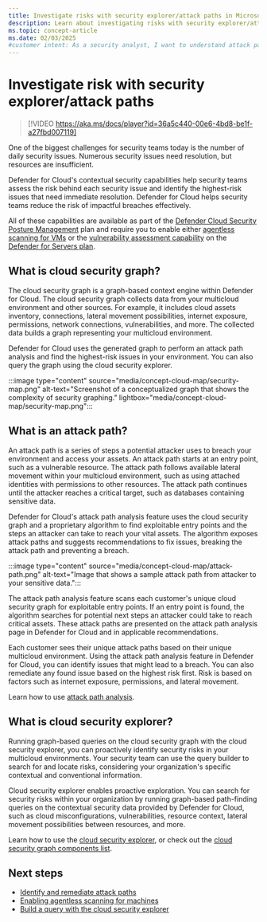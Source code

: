 ```yaml
---
title: Investigate risks with security explorer/attack paths in Microsoft Defender for Cloud
description: Learn about investigating risks with security explorer/attack paths in Microsoft Defender for Cloud.
ms.topic: concept-article
ms.date: 02/03/2025
#customer intent: As a security analyst, I want to understand attack paths so that I can mitigate risks effectively.
---
```


# Investigate risk with security explorer/attack paths

> [!VIDEO https://aka.ms/docs/player?id=36a5c440-00e6-4bd8-be1f-a27fbd007119]

One of the biggest challenges for security teams today is the number of daily security issues. Numerous security issues need resolution, but resources are insufficient.

Defender for Cloud's contextual security capabilities help security teams assess the risk behind each security issue and identify the highest-risk issues that need immediate resolution. Defender for Cloud helps security teams reduce the risk of impactful breaches effectively.

All of these capabilities are available as part of the [Defender Cloud Security Posture Management](concept-cloud-security-posture-management.md) plan and require you to enable either [agentless scanning for VMs](concept-agentless-data-collection.md) or the [vulnerability assessment capability](deploy-vulnerability-assessment-vm.md) on the [Defender for Servers plan](apply-security-baseline.md).

## What is cloud security graph?

The cloud security graph is a graph-based context engine within Defender for Cloud. The cloud security graph collects data from your multicloud environment and other sources. For example, it includes cloud assets inventory, connections, lateral movement possibilities, internet exposure, permissions, network connections, vulnerabilities, and more. The collected data builds a graph representing your multicloud environment.

Defender for Cloud uses the generated graph to perform an attack path analysis and find the highest-risk issues in your environment. You can also query the graph using the cloud security explorer.


:::image type="content" source="media/concept-cloud-map/security-map.png" alt-text="Screenshot of a conceptualized graph that shows the complexity of security graphing." lightbox="media/concept-cloud-map/security-map.png":::

## What is an attack path?

An attack path is a series of steps a potential attacker uses to breach your environment and access your assets. An attack path starts at an entry point, such as a vulnerable resource. The attack path follows available lateral movement within your multicloud environment, such as using attached identities with permissions to other resources. The attack path continues until the attacker reaches a critical target, such as databases containing sensitive data.

Defender for Cloud's attack path analysis feature uses the cloud security graph and a proprietary algorithm to find exploitable entry points and the steps an attacker can take to reach your vital assets. The algorithm exposes attack paths and suggests recommendations to fix issues, breaking the attack path and preventing a breach.

:::image type="content" source="media/concept-cloud-map/attack-path.png" alt-text="Image that shows a sample attack path from attacker to your sensitive data.":::

The attack path analysis feature scans each customer's unique cloud security graph for exploitable entry points. If an entry point is found, the algorithm searches for potential next steps an attacker could take to reach critical assets. These attack paths are presented on the attack path analysis page in Defender for Cloud and in applicable recommendations.

Each customer sees their unique attack paths based on their unique multicloud environment. Using the attack path analysis feature in Defender for Cloud, you can identify issues that might lead to a breach. You can also remediate any found issue based on the highest risk first. Risk is based on factors such as internet exposure, permissions, and lateral movement.

Learn how to use [attack path analysis](how-to-manage-attack-path.md).

## What is cloud security explorer?

Running graph-based queries on the cloud security graph with the cloud security explorer, you can proactively identify security risks in your multicloud environments. Your security team can use the query builder to search for and locate risks, considering your organization's specific contextual and conventional information.

Cloud security explorer enables proactive exploration. You can search for security risks within your organization by running graph-based path-finding queries on the contextual security data provided by Defender for Cloud, such as cloud misconfigurations, vulnerabilities, resource context, lateral movement possibilities between resources, and more.

Learn how to use the [cloud security explorer](how-to-manage-cloud-security-explorer.md), or check out the [cloud security graph components list](attack-path-reference.md#cloud-security-graph-components-list).

## Next steps

- [Identify and remediate attack paths](how-to-manage-attack-path.md)
- [Enabling agentless scanning for machines](enable-vulnerability-assessment-agentless.md#enabling-agentless-scanning-for-machines)
- [Build a query with the cloud security explorer](how-to-manage-cloud-security-explorer.md)
